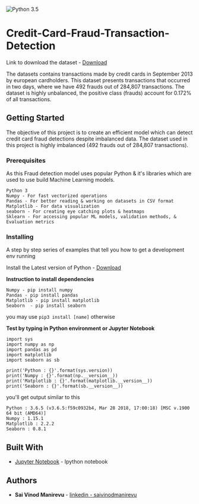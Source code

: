 ![Python 3.5](https://img.shields.io/badge/python-3.6-blue.svg)
# Credit-Card-Fraud-Transaction-Detection

Link to download the dataset - [Download](https://www.kaggle.com/mlg-ulb/creditcardfraud)

The datasets contains transactions made by credit cards in September 2013 by european cardholders.
This dataset presents transactions that occurred in two days, where we have 492 frauds out of 284,807 transactions.
The dataset is highly unbalanced, the positive class (frauds) account for 0.172% of all transactions.

## Getting Started

The objective of this project is to create an efficient model which can detect credit card fraud detections despite
imbalanced data. The dataset used in this project is highly imbalanced (492 frauds out of 284,807 transactions).

### Prerequisites

As this Fraud detection model uses popular Python & it's libraries which are used to use build Machine Learning models.

```
Python 3
Numpy - For fast vectorized operations
Pandas - For better reading & working on datasets in CSV format
Matplotlib - For data visualization
seaborn - For creating eye catching plots & heatmaps
Sklearn - For accessing popular ML models, validation methods, & Evaluation metrics
```

### Installing

A step by step series of examples that tell you how to get a development env running

Install the Latest version of Python - [Download](https://www.python.org/downloads/)

**Instruction to install dependencies**
```
Numpy - pip install numpy
Pandas - pip install pandas
Matplotlib - pip install matplotlib
Seaborn  - pip install seaborn
```
you may use `pip3 install [name]` otherwise

**Test by typing in Python environment or Jupyter Notebook**
```
import sys
import numpy as np
import pandas as pd
import matplotlib
import seaborn as sb

print('Python : {}'.format(sys.version))
print('Numpy : {}'.format(np.__version__))
print('Matplotlib : {}'.format(matplotlib.__version__))
print('Seaborn : {}'.format(sb.__version__))
```
you'll get output similar to this
```
Python : 3.6.5 (v3.6.5:f59c0932b4, Mar 28 2018, 17:00:18) [MSC v.1900 64 bit (AMD64)]
Numpy : 1.15.1
Matplotlib : 2.2.2
Seaborn : 0.8.1
```

## Built With

* [Jupyter Notebook](http://jupyter.org/install) - Ipython notebook


## Authors

* **Sai Vinod Manirevu** - [linkedin - saivinodmanirevu](https://www.linkedin.com/in/saivinodmanirevu)
